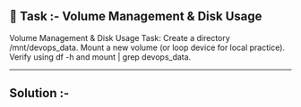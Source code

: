 ## 📌 Task :- Volume Management & Disk Usage
Volume Management & Disk Usage
Task: Create a directory /mnt/devops_data. Mount a new volume (or loop device for local practice). Verify using df -h and mount | grep devops_data.

---

## Solution :-
